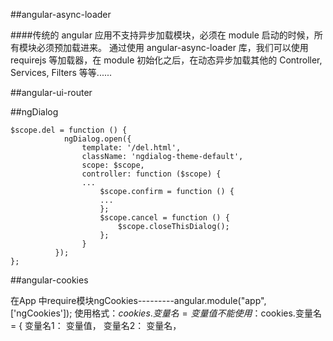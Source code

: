 ##angular-async-loader

####传统的 angular 应用不支持异步加载模块，必须在 module 启动的时候，所有模块必须预加载进来。 通过使用 angular-async-loader 库，我们可以使用 requirejs 等加载器，在 module 初始化之后，在动态异步加载其他的 Controller, Services, Filters 等等......




##angular-ui-router



##ngDialog

```
$scope.del = function () {  
            ngDialog.open({  
                template: '/del.html',  
                className: 'ngdialog-theme-default',  
                scope: $scope,  
                controller: function ($scope) {  
                ...  
                    $scope.confirm = function () {  
                    ...  
                    };  
                    $scope.cancel = function () {  
                        $scope.closeThisDialog();  
                    };  
                }  
          });  
}; 
```




##angular-cookies

在App 中require模块ngCookies---------angular.module("app",['ngCookies']);
使用格式：$cookies.变量名 = 变量值
不能使用：$cookies.变量名 = {
变量名1： 变量值，
变量名2： 变量名，




















